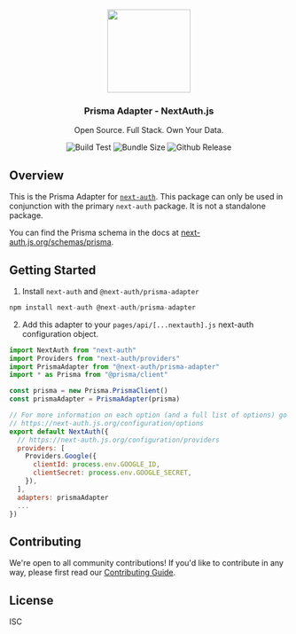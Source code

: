 <p align="center">
   <br/>
   <a href="https://next-auth.js.org" target="_blank"><img width="150px" src="https://next-auth.js.org/img/logo/logo-sm.png" /></a>
   <h3 align="center"><b>Prisma Adapter</b> - NextAuth.js</h3>
   <p align="center">
   Open Source. Full Stack. Own Your Data.
   </p>
   <p align="center" style="align: center;">
      <img src="https://github.com/nextauthjs/adapters/workflows/Build%20Test/badge.svg" alt="Build Test" />
      <img src="https://img.shields.io/bundlephobia/minzip/@next-auth/prisma-adapter" alt="Bundle Size"/>
      <img src="https://img.shields.io/github/v/release/nextauthjs/adapters?include_prereleases" alt="Github Release" />
   </p>
</p>

## Overview

This is the Prisma Adapter for [`next-auth`](https://next-auth.js.org). This package can only be used in conjunction with the primary `next-auth` package. It is not a standalone package.

You can find the Prisma schema in the docs at [next-auth.js.org/schemas/prisma](https://next-auth.js.org/schemas/prisma).

## Getting Started

1. Install `next-auth` and `@next-auth/prisma-adapter`

```js
npm install next-auth @next-auth/prisma-adapter
```

2. Add this adapter to your `pages/api/[...nextauth].js` next-auth configuration object.

```js
import NextAuth from "next-auth"
import Providers from "next-auth/providers"
import PrismaAdapter from "@next-auth/prisma-adapter"
import * as Prisma from "@prisma/client"

const prisma = new Prisma.PrismaClient()
const prismaAdapter = PrismaAdapter(prisma)

// For more information on each option (and a full list of options) go to
// https://next-auth.js.org/configuration/options
export default NextAuth({
  // https://next-auth.js.org/configuration/providers
  providers: [
    Providers.Google({
      clientId: process.env.GOOGLE_ID,
      clientSecret: process.env.GOOGLE_SECRET,
    }),
  ],
  adapters: prismaAdapter
  ...
})
```

## Contributing

We're open to all community contributions! If you'd like to contribute in any way, please first read our [Contributing Guide](https://github.com/nextauthjs/adapters/blob/canary/CONTRIBUTING.md).

## License

ISC
